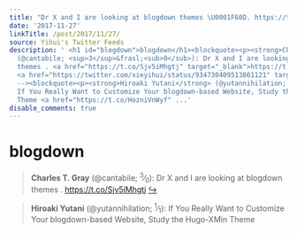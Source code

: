 ```yaml
---
title: "Dr X and I are looking at blogdown themes \U0001F60D. https://t.co/Sjv5iMhgtj"
date: '2017-11-27'
linkTitle: /post/2017/11/27/
source: Yihui's Twitter Feeds
description: ' <h1 id="blogdown">blogdown</h1><blockquote><p><strong>Charles T. Gray</strong>
  (@cantabile; <sup>3</sup>&frasl;<sub>0</sub>): Dr X and I are looking at blogdown
  themes . <a href="https://t.co/Sjv5iMhgtj" target="_blank">https://t.co/Sjv5iMhgtj</a>
  <a href="https://twitter.com/xieyihui/status/934730409513861121" target="_blank">&#8618;</a></p></blockquote><!--
  --><blockquote><p><strong>Hiroaki Yutani</strong> (@yutannihilation; <sup>1</sup>&frasl;<sub>1</sub>):
  If You Really Want to Customize Your blogdown-based Website, Study the Hugo-XMin
  Theme <a href="https://t.co/HozniVnWyf" ...'
disable_comments: true
---
```

 <h1 id="blogdown">blogdown</h1><blockquote><p><strong>Charles T. Gray</strong> (@cantabile; <sup>3</sup>&frasl;<sub>0</sub>): Dr X and I are looking at blogdown themes . <a href="https://t.co/Sjv5iMhgtj" target="_blank">https://t.co/Sjv5iMhgtj</a> <a href="https://twitter.com/xieyihui/status/934730409513861121" target="_blank">&#8618;</a></p></blockquote><!-- --><blockquote><p><strong>Hiroaki Yutani</strong> (@yutannihilation; <sup>1</sup>&frasl;<sub>1</sub>): If You Really Want to Customize Your blogdown-based Website, Study the Hugo-XMin Theme <a href="https://t.co/HozniVnWyf" ...